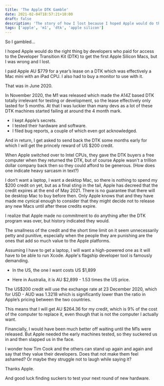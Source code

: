 ```yaml
---
title: 'The Apple DTK Gamble'
date: 2021-02-04T18:57:21+10:00
draft: false
description: 'The story of how I lost because I hoped Apple would do the right thing by their developers.'
tags: ['apple', 'm1', 'dtk', 'apple silicon']
---
```


So I gambled…

I hoped Apple would do the right thing by developers who paid for access to the Developer Transition Kit (DTK) to get the first Apple Silicon Macs, but I was wrong and I lost.

<!--more-->

I paid Apple AU $779 for a year’s lease on a DTK which was effectively a Mac mini with an iPad CPU.
I also had to buy a monitor to use with it.

That was in June 2020.

In November 2020, the M1 was released which made the A14Z based DTK totally irrelevant for testing or development, so the lease effectively only lasted for 5 months. At that I was luckier than many devs as a lot of these DTK machines started failing at around the 4 month mark.

- I kept Apple’s secrets.
- I tested their hardware and software.
- I filed bug reports, a couple of which even got acknowledged.

And in return, I get asked to send back the DTK some months early for which I will get the princely reward of US $200 credit.

When Apple switched over to Intel CPUs, they gave the DTK buyers a free computer when they returned the DTK, but of course Apple wasn't a trillion dollar company back then so they could afford to be generous. (How does one indicate heavy sarcasm in text?)

I don’t want a laptop, I want a desktop Mac, so there is nothing to spend my $200 credit on yet, but as a final sting in the tail, Apple has decreed that the credit expires at the end of May 2021. There is no guarantee that there will be desktop Mac to buy before then. Only Apple knows that and they have made me cynical enough to consider that they might decide not to release any new Macs until after these credits expire.

I realize that Apple made no commitment to do anything after the DTK program was over, but history indicated they would.

The smallness of the credit and the short time limit on it seem unnecessarily petty and punitive, especially when the people they are punishing are the ones that add so much value to the Apple platforms.

Assuming I have to get a laptop, I will want a high-powered one as it will have to be able to run Xcode. Apple's flagship developer tool is famously demanding.

- In the US, the one I want costs US $1,899

- Here in Australia, it is AU $2,899 - 1.53 times the US price.

The US$200 credit will use the exchange rate at 23 December 2020, which for USD - AUD was 1.3218 which is significantly lower than the ratio in Apple’s pricing between the two countries.

This means that I will get AU $264.36 for my credit, which is 9% of the cost of the computer to replace it, even though that is not the computer I actually want.

Financially, I would have been much better off waiting until the M1s were released. But Apple needed the early machines tested, so they suckered us in and then slapped us in the face.

I wonder how Tim Cook and the others can stand up again and again and say that they value their developers. Does that not make them feel ashamed? Or maybe they struggle not to laugh while saying it?

Thanks Apple.

And good luck finding suckers to test your next round of new hardware.
